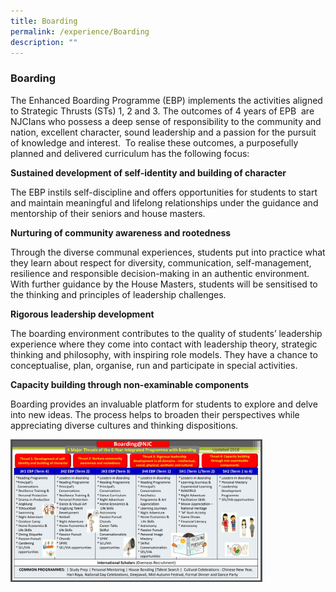 ```yaml
---
title: Boarding
permalink: /experience/Boarding
description: ""
---
```

### Boarding

The Enhanced Boarding Programme (EBP) implements the activities aligned to Strategic Thrusts (STs) 1, 2 and 3. The outcomes of 4 years of EPB  are NJCIans who possess a deep sense of responsibility to the community and nation, excellent character, sound leadership and a passion for the pursuit of knowledge and interest.  To realise these outcomes, a purposefully planned and delivered curriculum has the following focus:

**Sustained development of self-identity and building of character**

The EBP instils self-discipline and offers opportunities for students to start and maintain meaningful and lifelong relationships under the guidance and mentorship of their seniors and house masters.

**Nurturing of community awareness and rootedness**

Through the diverse communal experiences, students put into practice what they learn about respect for diversity, communication, self-management, resilience and responsible decision-making in an authentic environment. With further guidance by the House Masters, students will be sensitised to the thinking and principles of leadership challenges.

**Rigorous leadership development**

The boarding environment contributes to the quality of students’ leadership experience where they come into contact with leadership theory, strategic thinking and philosophy, with inspiring role models. They have a chance to conceptualise, plan, organise, run and participate in special activities.

**Capacity building through non-examinable components**

Boarding provides an invaluable platform for students to explore and delve into new ideas. The process helps to broaden their perspectives while appreciating diverse cultures and thinking dispositions.

<img src="/images/boarding1.png" 
     style="width:80%">